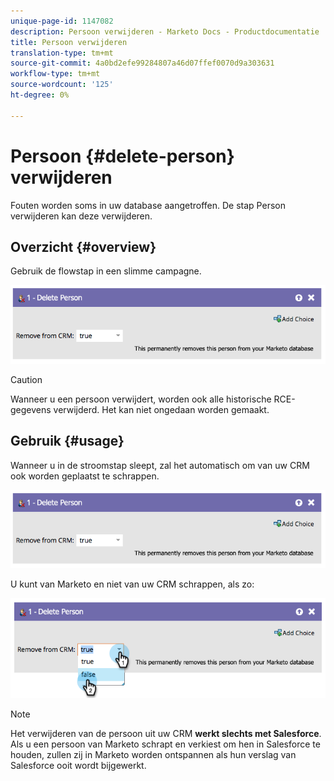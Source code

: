 ```yaml
---
unique-page-id: 1147082
description: Persoon verwijderen - Marketo Docs - Productdocumentatie
title: Persoon verwijderen
translation-type: tm+mt
source-git-commit: 4a0bd2efe99284807a46d07ffef0070d9a303631
workflow-type: tm+mt
source-wordcount: '125'
ht-degree: 0%

---
```



# Persoon {#delete-person} verwijderen

Fouten worden soms in uw database aangetroffen. De stap Person verwijderen kan deze verwijderen.

## Overzicht {#overview}

Gebruik de flowstap in een slimme campagne.

![](assets/one-4.png)

>[!CAUTION]
>
>Wanneer u een persoon verwijdert, worden ook alle historische RCE-gegevens verwijderd. Het kan niet ongedaan worden gemaakt.

## Gebruik {#usage}

Wanneer u in de stroomstap sleept, zal het automatisch om van uw CRM ook worden geplaatst te schrappen.

![](assets/two-4.png)

U kunt van Marketo en niet van uw CRM schrappen, als zo:

![](assets/three-3.png)

>[!NOTE]
>
>Het verwijderen van de persoon uit uw CRM **werkt slechts met Salesforce**. Als u een persoon van Marketo schrapt en verkiest om hen in Salesforce te houden, zullen zij in Marketo worden ontspannen als hun verslag van Salesforce ooit wordt bijgewerkt.
